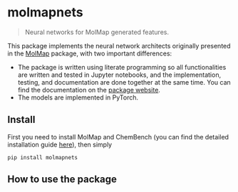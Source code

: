 # molmapnets
> Neural networks for MolMap generated features.


This package implements the neural network architects originally presented in the [MolMap](https://github.com/shenwanxiang/bidd-molmap) package, with two important differences:

- The package is written using literate programming so all functionalities are written and tested in Jupyter notebooks, and the implementation, testing, and documentation are done together at the same time. You can find the documentation on the [package website](https://riversdark.github.io/molmapnets/).
- The models are implemented in PyTorch.

## Install

First you need to install MolMap and ChemBench (you can find the detailed installation guide [here](https://github.com/shenwanxiang/bidd-molmap#installation)), then simply

`pip install molmapnets`

## How to use the package
